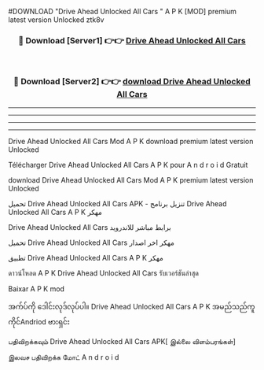 #DOWNLOAD "Drive Ahead Unlocked All Cars " A P K [MOD] premium latest version Unlocked ztk8v 



<div align="center">

<h3>🔴 Download [Server1] 👉👉 <a href="https://apkdownload12.web.app/?title=Drive Ahead Unlocked All Cars ">Drive Ahead Unlocked All Cars  </a></h3><br>

<h3>🔴 Download [Server2] 👉👉 <a href="https://apkdownload12.web.app/?title=Drive Ahead Unlocked All Cars ">download Drive Ahead Unlocked All Cars  </a></h3>
</div>


----------------------------------------------------------

----------------------------------------------------------

----------------------------------------------------------

----------------------------------------------------------


Drive Ahead Unlocked All Cars  Mod A P K download premium latest version Unlocked

Télécharger  Drive Ahead Unlocked All Cars  A P K pour A n d r o i d Gratuit

download Drive Ahead Unlocked All Cars  Mod A P K premium latest version Unlocked

تحميل Drive Ahead Unlocked All Cars  APK - تنزيل برنامج Drive Ahead Unlocked All Cars  A P K مهكر

Drive Ahead Unlocked All Cars  برابط مباشر للاندرويد

تحميل Drive Ahead Unlocked All Cars  مهكر اخر اصدار

تطبيق Drive Ahead Unlocked All Cars  A P K مهكر

ดาวน์โหลด A P K Drive Ahead Unlocked All Cars  รับเวอร์ชันล่าสุด

Baixar A P K mod

အက်ပ်ကို ဒေါင်းလုဒ်လုပ်ပါ။ Drive Ahead Unlocked All Cars  A P K အမည်သည်ကူကိုင်Andriod ဗားရှင်း

பதிவிறக்கவும் Drive Ahead Unlocked All Cars  APK[ இல்லை விளம்பரங்கள்] 
 
இலவச பதிவிறக்க மோட் A n d r o i d



